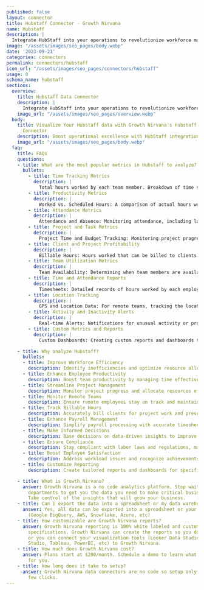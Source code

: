 ```yaml
---
published: false
layout: connector
title: Hubstaff Connector - Growth Nirvana
name: Hubstaff
description: |
  Integrate HubStaff into your operations to revolutionize workforce management. Seamlessly merge time tracking and productivity data, unlocking insights that streamline task allocation, resource optimization, and operational excellence.
image: "/assets/images/seo_pages/body.webp"
date: '2023-09-21'
categories: connectors
permalink: connectors/hubstaff
icon_url: "/assets/images/seo_pages/connectors/hubstaff"
usage: 0
schema_name: hubstaff
sections:
  overview:
    title: Hubstaff Data Connector
    description: |
      Integrate HubStaff into your operations to revolutionize workforce management. Seamlessly merge time tracking and productivity data, unlocking insights that streamline task allocation, resource optimization, and operational excellence.
    image_url: "/assets/images/seo_pages/overview.webp"
  body:
    title: Visualize Your Hubstaff data with Growth Nirvana's Hubstaff data connector
      Connector
    description: Boost operational excellence with HubStaff integration.
    image_url: "/assets/images/seo_pages/body.webp"
  faq:
    title: FAQs
    questions:
    - title: What are the most popular metrics in Hubstaff to analyze?
      bullets:
        - title: Time Tracking Metrics
          description: |
            Total hours worked by each team member. Breakdown of time spent on various activities (e.g., productive work, idle time).
        - title: Productivity Metrics
          description: |
            Worked vs. Scheduled Hours: A comparison of actual hours worked versus scheduled hours. App and Website Usage: Insights into which applications and websites employees are using during work hours. Mouse and Keyboard Activity: Tracking activity through mouse clicks and keyboard strokes.
        - title: Attendance Metrics
          description: |
            Attendance and Absence: Monitoring attendance, including late arrivals and early departures. Overtime Hours: Calculating extra hours worked beyond regular shifts.
        - title: Project and Task Metrics
          description: |
            Project Time and Budget Tracking: Monitoring project progress and expenses. Task Completion: Tracking completion rates and time spent on individual tasks. Task Assignments: Assigning and tracking tasks within the team.
        - title: Client and Project Profitability
          description: |
            Billable Hours: Hours worked that can be billed to clients. Revenue per Employee: Calculating revenue generated by each team member.
        - title: Team Utilization Metrics
          description: |
            Team Availability: Determining when team members are available for work. Capacity Planning: Assessing the workload of each team member and making adjustments as needed.
        - title: Time and Attendance Reports
          description: |
            Timesheets: Detailed records of hours worked by each employee. Payroll Reports: Preparing payroll based on time tracking data.
        - title: Location Tracking
          description: |
            GPS and Location Data: For remote teams, tracking the locations where work is being performed.
        - title: Activity and Inactivity Alerts
          description: |
            Real-time Alerts: Notifications for unusual activity or prolonged inactivity.
        - title: Custom Metrics and Reports
          description: |
            Custom Dashboards: Creating custom reports and dashboards tailored to specific business needs.

    - title: Why analyze Hubstaff?
      bullets:
      - title: Improve Workforce Efficiency
        description: Identify inefficiencies and optimize resource allocation for improved productivity.
      - title: Enhance Employee Productivity
        description: Boost team productivity by managing time effectively and rewarding high performers.
      - title: Streamline Project Management
        description: Monitor project progress and allocate resources efficiently for on-time delivery.
      - title: Monitor Remote Teams
        description: Ensure remote employees stay on track and maintain productivity while verifying their work locations.
      - title: Track Billable Hours
        description: Accurately bill clients for project work and prevent revenue leakage through precise time tracking.
      - title: Enhance Payroll Management
        description: Simplify payroll processing with accurate timesheets, avoiding compensation errors.
      - title: Make Informed Decisions
        description: Base decisions on data-driven insights to improve resource allocation and strategic planning.
      - title: Ensure Compliance
        description: Stay compliant with labor laws and regulations, maintaining transparent records for audits.
      - title: Boost Employee Satisfaction
        description: Address workload issues and recognize achievements to increase overall employee satisfaction.
      - title: Customize Reporting
        description: Create tailored reports and dashboards for specific business needs, enhancing data visualization.

    - title: What is Growth Nirvana?
      answer: Growth Nirvana is a no code analytics platform. Stop waiting for other
        departments to get you the data you need to make critical business decisions.
        Take control of the insights that will grow your business.
    - title: Can I export the data into a spreadsheet or my data warehouse?
      answer: Yes, all data can be exported into a spreadsheet or your data warehouse
        (Google BigQuery, AWS, Snowflake, Azure, etc)
    - title: How customizable are Growth Nirvana reports?
      answer: Growth Nirvana reporting is 100% white labeled and customized to your
        specifications. Growth Nirvana can create the reports so you don’t have to
        or you can connect your visualization tools (Looker Data Studio/Google Data
        Studio, Tableau, PowerBI, etc) to Growth Nirvana.
    - title: How much does Growth Nirvana cost?
      answer: Plans start at $200/month. Schedule a demo to learn what plan is best
        for you.
    - title: How long does it take to setup?
      answer: Growth Nirvana data connectors are no code so setup only requires a
        few clicks.
---
```

